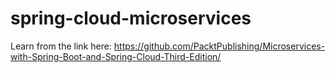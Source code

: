 # spring-cloud-microservices
Learn from the link here: https://github.com/PacktPublishing/Microservices-with-Spring-Boot-and-Spring-Cloud-Third-Edition/
